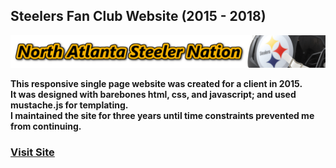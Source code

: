 ## Steelers Fan Club Website (2015 - 2018)

<img src="images/headers/alt3-4.png">

**This responsive single page website was created for a client in 2015.**</br>
**It was designed with barebones html, css, and javascript; and used mustache.js for templating.**</br>
**I maintained the site for three years until time constraints prevented me from continuing.**</br>

### [Visit Site](https://sbullard.github.io/fan-club-website/)
